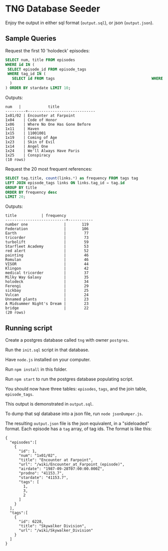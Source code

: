 # TNG Database Seeder

Enjoy the output in either sql format (`output.sql`), or json (`output.json`).

## Sample Queries

Request the first 10 'holodeck' episodes:
```sql
SELECT num, title FROM episodes
WHERE id IN (
 SELECT episode_id FROM episode_tags
 WHERE tag_id IN (                                               
   SELECT id FROM tags                                           WHERE title LIKE 'holodeck'
  )
) ORDER BY stardate LIMIT 10;
```
Outputs:

```
num   |            title
---------+------------------------------
1x01/02 | Encounter at Farpoint
1x04    | Code of Honor
1x06    | Where No One Has Gone Before
1x11    | Haven
1x15    | 11001001
1x19    | Coming of Age
1x23    | Skin of Evil
1x14    | Angel One
1x24    | We'll Always Have Paris
1x25    | Conspiracy
(10 rows)
```

Request the 20 most frequent references:
```sql
SELECT tag.title, count(links.*) as frequency FROM tags tag
LEFT JOIN episode_tags links ON links.tag_id = tag.id
GROUP BY title
ORDER BY frequency desc
LIMIT 20;
```
Outputs:
```
title           | frequency
---------------------------+-----------
number one                |       119
Federation                |       106
Earth                     |        77
tricorder                 |        73
turbolift                 |        59
Starfleet Academy         |        53
red alert                 |        52
painting                  |        46
Romulan                   |        46
VISOR                     |        44
Klingon                   |        42
medical tricorder         |        37
Milky Way Galaxy          |        35
holodeck                  |        34
Ferengi                   |        29
sickbay                   |        25
Vulcan                    |        24
Unnamed plants            |        23
A Midsummer Night's Dream |        23
bridge                    |        22
(20 rows)
```

## Running script

Create a postgres database called `tng` with owner `postgres`.

Run the `init.sql` script in that database.

Have `node.js` installed on your computer.

Run `npm install` in this folder.

Run `npm start` to run the postgres database populating script.

You should now have three tables: `episodes`, `tags`, and the join table, `episode_tags`.

This output is demonstrated in `output.sql`.

To dump that sql database into a json file, run `node jsonDumper.js`.

The resulting `output.json` file is the json equivalent, in a "sideloaded" format.  Each episode has a `tag` array, of tag ids.  The format is like this:
```
{
  "episodes":[
    {
      "id": 1,
      "num": "1x01/02",
      "title": "Encounter at Farpoint",
      "url": "/wiki/Encounter_at_Farpoint_(episode)",
      "airdate": "1987-09-28T07:00:00.000Z",
      "prodno": "41153.7",
      "stardate": "41153.7",
      "tags": [
        1,
        3,
        2
      ]
    }
  ],
  "tags":[
    {
      "id": 6228,
      "title": "Skywalker Division",
      "url": "/wiki/Skywalker_Division"
    }
  ]
}
```
